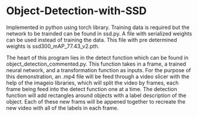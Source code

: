 # Object-Detection-with-SSD

Implemented in python using torch library.  Training data is required but the network to be trainded can be found in ssd.py.  A file with serialized weights can be used instead of training the data.  This file with pre determined weights is ssd300_mAP_77.43_v2.pth.

The heart of this program lies in the detect function which can be found in object_detection_commented.py.  This function takes in a frame, a trained neural network, and a transformation function as inputs.  For the purpose of this demonstration, an .mp4 file will be feed through a video slicer with the help of the imageio libraries, which will split the video by frames, each frame being feed into the detect function one at a time.  The detection function will add rectangles around objects with a label description of the object.  Each of these new frams will be appened together to recreate the new video with all of the labels in each frame.
